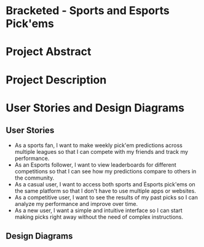 # Bracketed - Sports and Esports Pick'ems

# Project Abstract

# Project Description

# User Stories and Design Diagrams
## User Stories
- As a sports fan, I want to make weekly pick'em predictions across multiple leagues so that I can compete with my friends and track my performance.
- As an Esports follower, I want to view leaderboards for different competitions so that I can see how my predictions compare to others in the community.
- As a casual user, I want to access both sports and Esports pick'ems on the same platform so that I don't have to use multiple apps or websites.
- As a competitive user, I want to see the results of my past picks so I can analyze my performance and improve over time.
- As a new user, I want a simple and intuitive interface so I can start making picks right away without the need of complex instructions.

## Design Diagrams
